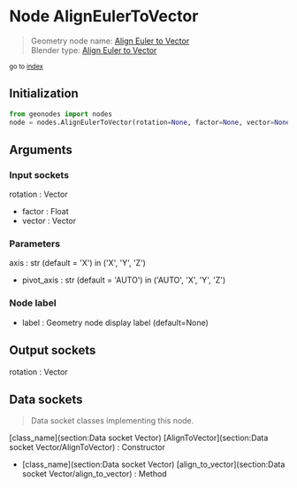 
# Node AlignEulerToVector

> Geometry node name: [Align Euler to Vector](https://docs.blender.org/manual/en/latest/modeling/geometry_nodes/material/align_euler_to_vector.html)<br>
  Blender type: [Align Euler to Vector](https://docs.blender.org/api/current/bpy.types.FunctionNodeAlignEulerToVector.html)
  
<sub>go to [index](/docs/index.md)</sub>

## Initialization

```python
from geonodes import nodes
node = nodes.AlignEulerToVector(rotation=None, factor=None, vector=None, axis='X', pivot_axis='AUTO', label=None)
```



## Arguments


### Input sockets

rotation : Vector
- factor : Float
- vector : Vector

### Parameters

axis : str (default = 'X') in ('X', 'Y', 'Z')
- pivot_axis : str (default = 'AUTO') in ('AUTO', 'X', 'Y', 'Z')

### Node label

- label : Geometry node display label (default=None)

## Output sockets

rotation : Vector

## Data sockets

> Data socket classes implementing this node.
  
[class_name](section:Data socket Vector) [AlignToVector](section:Data socket Vector/AlignToVector) : Constructor
- [class_name](section:Data socket Vector) [align_to_vector](section:Data socket Vector/align_to_vector) : Method
  
